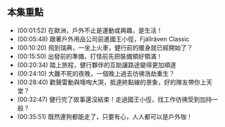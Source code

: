 ---
---


## 本集重點

* (00:01:52) 在歐洲，戶外不止是運動或興趣，是生活！
* (00:05:48) 跟著戶外用品公司前進國王小徑，Fjällräven Classic
* (00:10:20) 飛到瑞典，一坐上火車，健行前的暖身就已經開始了？ 
* (00:15:50) 出發前的準備，打怪前先把裝備領好領滿！
* (00:20:34) 踏上旅程，健行夥伴的互助讓路途變得更加順遂 
* (00:24:10) 大難不死的夜晚，一個晚上過去彷彿浩劫重生？
* (00:28:40) 歡聲雷動與嚎啕大哭，抵達終點線的景象，好的隊友帶你上天堂？
* (00:32:47) 健行完了故事還沒結束！走過國王小徑，找工作彷彿受到加持一般？
* (00:35:51) 既然連狗都能走了，只要有心，人人都可以是戶外咖！
